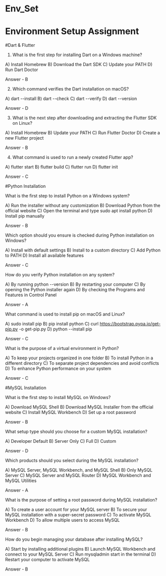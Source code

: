 # Env_Set

# Environment Setup Assignment

#Dart & Flutter

1. What is the first step for installing Dart on a Windows machine?

A) Install Homebrew
B) Download the Dart SDK
C) Update your PATH
D) Run Dart Doctor

Answer - B

2. Which command verifies the Dart installation on macOS?

A) dart --install
B) dart --check
C) dart --verify
D) dart --version

Answer - D

3. What is the next step after downloading and extracting the Flutter SDK on Linux?

A) Install Homebrew
B) Update your PATH
C) Run Flutter Doctor
D) Create a new Flutter project

Answer - B

4. What command is used to run a newly created Flutter app?

A) flutter start
B) flutter build
C) flutter run
D) flutter init

Answer - C

#Python Installation

What is the first step to install Python on a Windows system?

A) Run the installer without any customization
B) Download Python from the official website
C) Open the terminal and type sudo apt install python
D) Install pip manually

Answer - B

Which option should you ensure is checked during Python installation on Windows?

A) Install with default settings
B) Install to a custom directory
C) Add Python to PATH
D) Install all available features

Answer - C

How do you verify Python installation on any system?

A) By running python --version
B) By restarting your computer
C) By opening the Python installer again
D) By checking the Programs and Features in Control Panel

Answer - A

What command is used to install pip on macOS and Linux?

A) sudo install pip
B) pip install python
C) curl https://bootstrap.pypa.io/get-pip.py -o get-pip.py
D) python --install pip

Answer - C

What is the purpose of a virtual environment in Python?

A) To keep your projects organized in one folder
B) To install Python in a different directory
C) To separate project dependencies and avoid conflicts
D) To enhance Python performance on your system

Answer - C

#MySQL Installation

What is the first step to install MySQL on Windows?

A) Download MySQL Shell
B) Download MySQL Installer from the official website
C) Install MySQL Workbench
D) Set up a root password

Answer - B

What setup type should you choose for a custom MySQL installation?

A) Developer Default
B) Server Only
C) Full
D) Custom

Answer - D

Which products should you select during the MySQL installation?

A) MySQL Server, MySQL Workbench, and MySQL Shell
B) Only MySQL Server
C) MySQL Server and MySQL Router
D) MySQL Workbench and MySQL Utilities

Answer - A

What is the purpose of setting a root password during MySQL installation?

A) To create a user account for your MySQL server
B) To secure your MySQL installation with a super-secret password
C) To activate MySQL Workbench
D) To allow multiple users to access MySQL

Answer - B

How do you begin managing your database after installing MySQL?

A) Start by installing additional plugins
B) Launch MySQL Workbench and connect to your MySQL Server
C) Run mysqladmin start in the terminal
D) Restart your computer to activate MySQL

Answer - B
